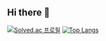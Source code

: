 ## Hi there 👋

<!--
**kevinmj12/kevinmj12** is a ✨ _special_ ✨ repository because its `README.md` (this file) appears on your GitHub profile.

Here are some ideas to get you started:

- 🔭 I’m currently working on ...
- 🌱 I’m currently learning ...
- 👯 I’m looking to collaborate on ...
- 🤔 I’m looking for help with ...
- 💬 Ask me about ...
- 📫 How to reach me: ...
- 😄 Pronouns: ...
- ⚡ Fun fact: ...
-->

[![Solved.ac
프로필](http://mazassumnida.wtf/api/v2/generate_badge?boj=kevinmj12)](https://solved.ac/kevinmj12)
[![Top Langs](https://github-readme-stats.vercel.app/api/top-langs/?username=kevinmj12&layout=donut)](https://github.com/anuraghazra/github-readme-stats)

